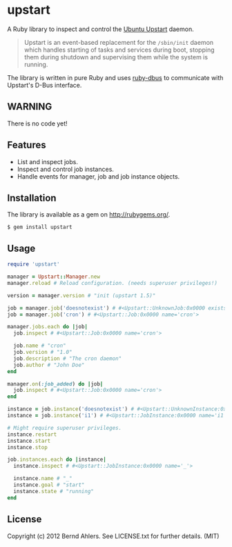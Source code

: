 upstart
=======

A Ruby library to inspect and control the
[Ubuntu Upstart](http://upstart.ubuntu.com/cookbook/) daemon.

> Upstart is an event-based replacement for the `/sbin/init` daemon which
> handles starting of tasks and services during boot, stopping them during
> shutdown and supervising them while the system is running.

The library is written in pure Ruby and uses
[ruby-dbus](https://github.com/mvidner/ruby-dbus/) to communicate with
Upstart's D-Bus interface.

WARNING
-------

There is no code yet!

Features
--------

* List and inspect jobs.
* Inspect and control job instances.
* Handle events for manager, job and job instance objects.

Installation
------------

The library is available as a gem on http://rubygems.org/.

    $ gem install upstart

Usage
-----

```ruby
require 'upstart'

manager = Upstart::Manager.new
manager.reload # Reload configuration. (needs superuser privileges!)

version = manager.version # "init (upstart 1.5)"

job = manager.job('doesnotexist') # #<Upstart::UnknownJob:0x0000 exists=false>
job = manager.job('cron') # #<Upstart::Job:0x0000 name='cron'>

manager.jobs.each do |job|
  job.inspect # #<Upstart::Job:0x0000 name='cron'>

  job.name # "cron"
  job.version # "1.0"
  job.description # "The cron daemon"
  job.author # "John Doe"
end

manager.on(:job_added) do |job|
  job.inspect # #<Upstart::Job:0x0000 name='cron'>
end

instance = job.instance('doesnotexist') # #<Upstart::UnknownInstance:0x0000>
instance = job.instance('i1') # #<Upstart::JobInstance:0x0000 name='i1'>

# Might require superuser privileges.
instance.restart
instance.start
instance.stop

job.instances.each do |instance|
  instance.inspect # #<Upstart::JobInstance:0x0000 name='_'>

  instance.name # "_"
  instance.goal # "start"
  instance.state # "running"
end
```


License
-------

Copyright (c) 2012 Bernd Ahlers. See LICENSE.txt for further details. (MIT)
